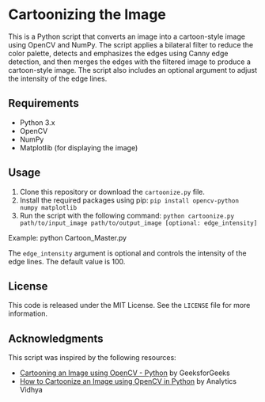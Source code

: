 # Cartoonizing the Image

This is a Python script that converts an image into a cartoon-style image using OpenCV and NumPy. The script applies a bilateral filter to reduce the color palette, detects and emphasizes the edges using Canny edge detection, and then merges the edges with the filtered image to produce a cartoon-style image. The script also includes an optional argument to adjust the intensity of the edge lines.

## Requirements

- Python 3.x
- OpenCV
- NumPy
- Matplotlib (for displaying the image)

## Usage

1. Clone this repository or download the `cartoonize.py` file.
2. Install the required packages using pip: `pip install opencv-python numpy matplotlib`
3. Run the script with the following command: `python cartoonize.py path/to/input_image path/to/output_image [optional: edge_intensity]`

Example:
python Cartoon_Master.py


The `edge_intensity` argument is optional and controls the intensity of the edge lines. The default value is 100.

## License

This code is released under the MIT License. See the `LICENSE` file for more information.

## Acknowledgments

This script was inspired by the following resources:

- [Cartooning an Image using OpenCV - Python](https://www.geeksforgeeks.org/cartooning-an-image-using-opencv-python/) by GeeksforGeeks
- [How to Cartoonize an Image using OpenCV in Python](https://www.analyticsvidhya.com/blog/2021/06/cartoonize-an-image-using-opencv-in-python/) by Analytics Vidhya
